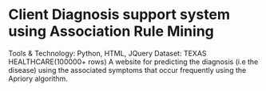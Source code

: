 # Client Diagnosis support system using Association Rule Mining
Tools &amp; Technology: Python, HTML, JQuery
Dataset: TEXAS HEALTHCARE(100000+ rows)
A website for predicting the diagnosis (i.e the disease) using the associated symptoms that occur frequently using the Apriory algorithm.
